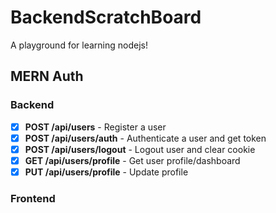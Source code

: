 # BackendScratchBoard
A playground for learning nodejs!

## MERN Auth

### Backend
- [x] **POST /api/users** - Register a user
- [x] **POST /api/users/auth** - Authenticate a user and get token
- [x] **POST /api/users/logout** - Logout user and clear cookie
- [x] **GET /api/users/profile** - Get user profile/dashboard
- [x] **PUT /api/users/profile** - Update profile

### Frontend


